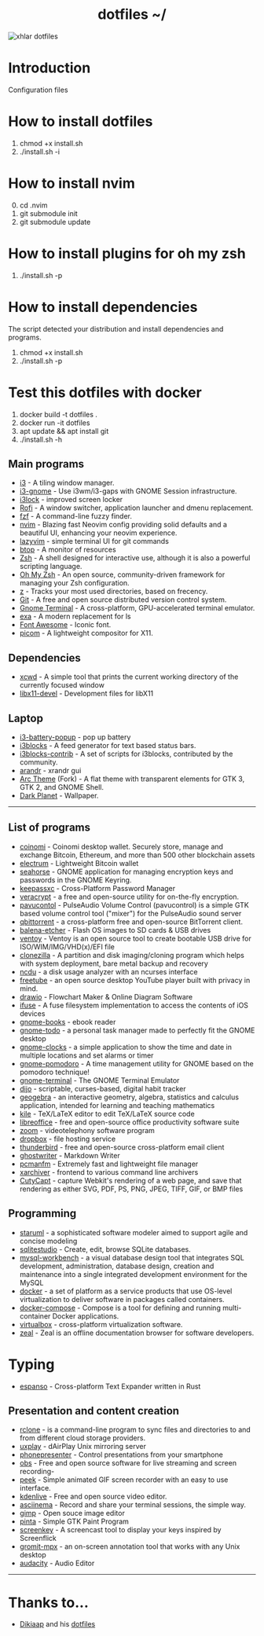 <h1 align="center">dotfiles  ~/</h1>


![xhlar dotfiles](https://i.imgur.com/b579XZG.png)

# Introduction
Configuration files

# How to install dotfiles
1. chmod +x install.sh
2. ./install.sh -i

# How to install nvim 
0. cd .nvim 
1. git submodule init
2. git submodule update

# How to install plugins for oh my zsh
1. ./install.sh -p

# How to install dependencies 
The script detected your distribution and install dependencies and programs. 

1. chmod +x install.sh
2. ./install.sh -p

# Test this dotfiles with docker
1. docker build -t dotfiles .
2. docker run -it dotfiles
3. apt update && apt install git
5. ./install.sh -h 




## Main programs

- [i3](https://github.com/i3/i3) - A tiling window manager.
- [i3-gnome](https://github.com/i3-gnome/i3-gnome) - Use i3wm/i3-gaps with GNOME Session infrastructure.
- [i3lock](https://github.com/i3/i3lock) - improved screen locker
- [Rofi](https://github.com/davatorium/rofi) - A window switcher, application launcher and dmenu replacement.
- [fzf](https://github.com/junegunn/fzf) - A command-line fuzzy finder.
- [nvim](https://github.com/NvChad/NvChad) - Blazing fast Neovim config providing solid defaults and a beautiful UI, enhancing your neovim experience.
- [lazyvim](https://github.com/jesseduffield/lazygit) - simple terminal UI for git commands
- [btop](https://github.com/aristocratos/btop) - A monitor of resources
- [Zsh](https://github.com/zsh-users/zsh) - A shell designed for interactive use, although it is also a powerful scripting language.
- [Oh My Zsh](https://github.com/ohmyzsh/ohmyzsh) - An open source, community-driven framework for managing your Zsh configuration.
- [z](https://github.com/rupa/z) - Tracks your most used directories, based on frecency.
- [Git](https://github.com/git/git) - A free and open source distributed version control system.
- [Gnome Terminal](https://github.com/GNOME/gnome-terminal) - A cross-platform, GPU-accelerated terminal emulator.
- [exa](https://github.com/ogham/exa) - A modern replacement for ls
- [Font Awesome](https://github.com/FortAwesome/Font-Awesome) - Iconic font.
- [picom](https://github.com/yshui/picom) - A lightweight compositor for X11.

## Dependencies
- [xcwd](https://github.com/schischi/xcwd) - A simple tool that prints the current working directory of the currently focused window
- [libx11-devel](https://packages.fedoraproject.org/pkgs/libX11/libX11-devel/) - Development files for libX11

## Laptop
- [i3-battery-popup](https://website.org/) - pop up battery
- [i3blocks](https://github.com/vivien/i3blocks) - A feed generator for text based status bars.
- [i3blocks-contrib](https://github.com/vivien/i3blocks-contrib) - A set of scripts for i3blocks, contributed by the community.
- [arandr](https://github.com/) - xrandr gui
- [Arc Theme](https://github.com/arc-design/arc-theme) (Fork) - A flat theme with transparent elements for GTK 3, GTK 2, and GNOME Shell.
- [Dark Planet](https://www.pling.com/p/1163924/) - Wallpaper.

---
## List of programs 

- [coinomi](https://www.coinomi.com/) - Coinomi desktop wallet. Securely store, manage and exchange Bitcoin, Ethereum, and more than 500 other blockchain assets
- [electrum](https://electrum.org/) - Lightweight Bitcoin wallet 
- [seahorse](https://aur.archlinux.org/packages/seahorse-git) - GNOME application for managing encryption keys and passwords in the GNOME Keyring.
- [keepassxc](https://keepassxc.org/) - Cross-Platform Password Manager
- [veracrypt](https://www.veracrypt.fr/code/VeraCrypt/) - a free and open-source utility for on-the-fly encryption.
- [pavucontol](https://freedesktop.org/software/pulseaudio/pavucontrol/) - PulseAudio Volume Control (pavucontrol) is a simple GTK based volume control tool ("mixer") for the PulseAudio sound server
- [qbittorrent](https://www.qbittorrent.org/) - a cross-platform free and open-source BitTorrent client.
- [balena-etcher](https://www.balena.io/etcher/) - Flash OS images to SD cards & USB drives
- [ventoy](https://www.ventoy.net/en/index.html) - Ventoy is an open source tool to create bootable USB drive for ISO/WIM/IMG/VHD(x)/EFI file
- [clonezilla](https://clonezilla.org/) - A partition and disk imaging/cloning program which helps with system deployment, bare metal backup and recovery
- [ncdu](https://dev.yorhel.nl/ncdu) -  a disk usage analyzer with an ncurses interface
- [freetube](https://github.com/FreeTubeApp/FreeTube) - an open source desktop YouTube player built with privacy in mind.
- [drawio](https://app.diagrams.net/) - Flowchart Maker & Online Diagram Software
- [ifuse](https://github.com/libimobiledevice/ifuse) - A fuse filesystem implementation to access the contents of iOS devices
- [gnome-books](https://launchpad.net/ubuntu/+source/gnome-books) - ebook reader 
- [gnome-todo](https://gitlab.gnome.org/GNOME/gnome-todo) - a personal task manager made to perfectly fit the GNOME desktop
- [gnome-clocks](https://gitlab.gnome.org/GNOME/gnome-clocks) - a simple application to show the time and date in multiple locations and set alarms or timer
- [gnome-pomodoro](https://github.com/gnome-pomodoro/gnome-pomodoro) - A time management utility for GNOME based on the pomodoro technique!
- [gnome-terminal](https://archlinux.org/packages/extra/x86_64/gnome-terminal/) - The GNOME Terminal Emulator
- [dijo](https://github.com/nerdypepper/dijo) - scriptable, curses-based, digital habit tracker
- [geogebra](https://geogebra.org/) - an interactive geometry, algebra, statistics and calculus application, intended for learning and teaching mathematics
- [kile](https://kile.sourceforge.io/) - TeX/LaTeX editor to edit TeX/LaTeX source code
- [libreoffice](https://www.libreoffice.org/) -  free and open-source office productivity software suite
- [zoom](https://zoom.com) -  videotelephony software program
- [dropbox](https://dropbox.com) - file hosting service 
- [thunderbird](https://www.thunderbird.net/) - free and open-source cross-platform email client
- [ghostwriter](https://wereturtle.github.io/ghostwriter/) - Markdown Writer 
- [pcmanfm](https://github.com/lxde/pcmanfm) - Extremely fast and lightweight file manager
- [xarchiver](https://archlinux.org/packages/community/x86_64/xarchiver/) - frontend to various command line archivers
- [CutyCapt](https://github.com/amw/CutyCapt) - capture Webkit's rendering of a web page, and save that rendering as either SVG, PDF, PS, PNG, JPEG, TIFF, GIF, or BMP files

## Programming
- [staruml](https://staruml.io/) - a sophisticated software modeler aimed to support agile and concise modeling
- [sqlitestudio](https://sqlitestudio.pl/) - Create, edit, browse SQLite databases.
- [mysql-workbench](https://www.mysql.com/products/workbench/) - a visual database design tool that integrates SQL development, administration, database design, creation and maintenance into a single integrated development environment for the MySQL 
- [docker](https://www.docker.com/) - a set of platform as a service products that use OS-level virtualization to deliver software in packages called containers.
- [docker-compose](https://docs.docker.com/compose/install/) - Compose is a tool for defining and running multi-container Docker applications.
- [virtualbox](https://www.virtualbox.org/) - cross-platform virtualization software.
- [zeal](https://www.zealdocs.org/) - Zeal is an offline documentation browser for software developers.

# Typing
- [espanso](https://github.com/espanso/espanso) - Cross-platform Text Expander written in Rust 

## Presentation and content creation
- [rclone](https://github.com/rclone/rclone) - is a command-line program to sync files and directories to and from different cloud storage providers.
- [uxplay](https://github.com/antimof/UxPlay) - dAirPlay Unix mirroring server
- [phonepresenter](https://phonepresenter.github.io/) - Control presentations from your smartphone
- [obs](https://github.com/obsproject/obs-studio) - Free and open source software for live streaming and screen recording- 
- [peek](https://github.com/phw/peek) - Simple animated GIF screen recorder with an easy to use interface. 
- [kdenlive](https://github.com/KDE/kdenlive) - Free and open source video editor.
- [asciinema](https://asciinema.org/) - Record and share your terminal sessions, the simple way.
- [gimp](https://github.com/GNOME/gimp) - Open souce image editor 
- [pinta](https://github.com/PintaProject/Pinta) - Simple GTK Paint Program
- [screenkey](https://github.com/wavexx/screenkey) - A screencast tool to display your keys inspired by Screenflick
- [gromit-mpx](https://github.com/bk138/gromit-mpx) - an on-screen annotation tool that works with any Unix desktop
- [audacity](https://github.com/audacity/audacity) - Audio Editor

---
 # Thanks to...
- [Dikiaap](https://github.com/dikiaap) and his [dotfiles](https://github.com/dikiaap/dotfiles)
